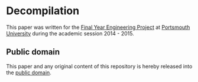 # Decompilation

This paper was written for the [Final Year Engineering Project][PJE40] at [Portsmouth University] during the academic session 2014 - 2015.

[PJE40]: https://register.port.ac.uk/apex/f?p=111:3:0::NO::P3_UNIT_ID:397236263
[Portsmouth University]: http://www.port.ac.uk/

## Public domain

This paper and any original content of this repository is hereby released into the [public domain].

[public domain]: https://creativecommons.org/publicdomain/zero/1.0/
